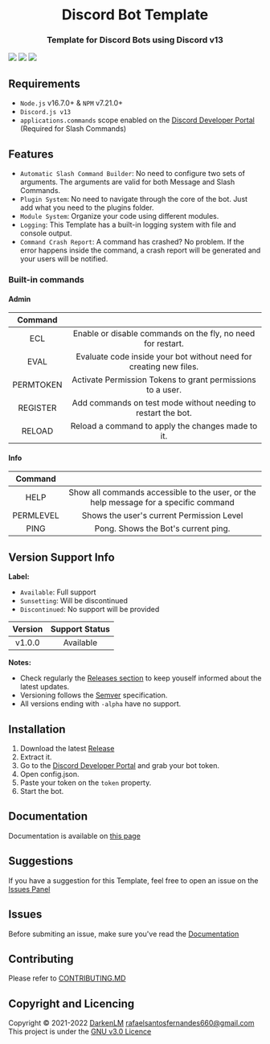 <h1 align="center"> Discord Bot Template</h1>
<h3 align="center">Template for Discord Bots using Discord v13</h3>

![](https://img.shields.io/github/issues/DarkenLM/Discord-Bot-Template?style=for-the-badge)
![](https://img.shields.io/github/stars/DarkenLM/Discord-Bot-Template?style=for-the-badge)
![](https://img.shields.io/github/license/DarkenLM/Discord-Bot-Template?style=for-the-badge)
## Requirements
- `Node.js` v16.7.0+ & `NPM` v7.21.0+
- `Discord.js v13`
- `applications.commands` scope enabled on the [Discord Developer Portal](https://discord.com/developers/applications) (Required for Slash Commands)

## Features
- `Automatic Slash Command Builder`: No need to configure two sets of arguments. The arguments are valid for both Message and Slash Commands.
- `Plugin System`: No need to navigate through the core of the bot. Just add what you need to the plugins folder.
- `Module System`: Organize your code using different modules.
- `Logging`: This Template has a built-in logging system with file and console output.
- `Command Crash Report`: A command has crashed? No problem. If the error happens inside the command, a crash report will be generated and your users will be notified.

### Built-in commands
#### **Admin**
| Command   |                                                                    |
|:---------:|:------------------------------------------------------------------:|
| ECL       | Enable or disable commands on the fly, no need for restart.        |
| EVAL      | Evaluate code inside your bot without need for creating new files. |
| PERMTOKEN | Activate Permission Tokens to grant permissions to a user.         |
| REGISTER  | Add commands on test mode without needing to restart the bot.      |
| RELOAD    | Reload a command to apply the changes made to it.                  |

#### **Info**
| Command   |                                                                                      |
|:---------:|:------------------------------------------------------------------------------------:|
| HELP      | Show all commands accessible to the user, or the help message for a specific command |
| PERMLEVEL | Shows the user's current Permission Level                                            |
| PING      | Pong. Shows the Bot's current ping.                                                  |

## Version Support Info
**Label:**
- `Available`: Full support
- `Sunsetting`: Will be discontinued
- `Discontinued`: No support will be provided

| Version | Support Status |
|:-------:|:--------------:|
| v1.0.0  | Available      |

**Notes:**
- Check regularly the [Releases section](https://github.com/DarkenLM/Discord-Bot-Template/releases) to keep youself informed about the latest updates.
- Versioning follows the [Semver](https://semver.org/) specification.
- All versions ending with `-alpha` have no support.

## Installation
1. Download the latest [Release](https://github.com/DarkenLM/Discord-Bot-Template/releases)
2. Extract it.
3. Go to the [Discord Developer Portal](https://discord.com/developers/applications) and grab your bot token.
4. Open config.json.
5. Paste your token on the `token` property.
6. Start the bot.

## Documentation
Documentation is available on [this page](./docs/index.md)

## Suggestions
If you have a suggestion for this Template, feel free to open an issue on the [Issues Panel](https://github.com/DarkenLM/Discord-Bot-Template/issues)

## Issues
Before submiting an issue, make sure you've read the [Documentation](./docs/index.md)

## Contributing
Please refer to [CONTRIBUTING.MD](./CONTRIBUTING.MD)

## Copyright and Licencing
Copyright © 2021-2022 [DarkenLM](https://github.com/DarkenLM) rafaelsantosfernandes660@gmail.com  
This project is under the [GNU v3.0 Licence](./LICENSE)
